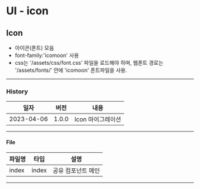 # UI - icon

## Icon

-   아이콘(폰트) 모음
-   font-family:'icomoon' 사용
-   css는 '/assets/css/font.css' 파일을 로드해야 하며, 웹폰트 경로는 '/assets/fonts/' 안에 'icomoon' 폰트파일을 사용.

---

### History

| 일자       | 버전  | 내용              |
| ---------- | ----- | ----------------- |
| 2023-04-06 | 1.0.0 | Icon 마이그레이션 |

---

#### File

| 파일명 | 타입  | 설명               |
| ------ | ----- | ------------------ |
| index  | index | 공유 컴포넌트 메인 |

---

